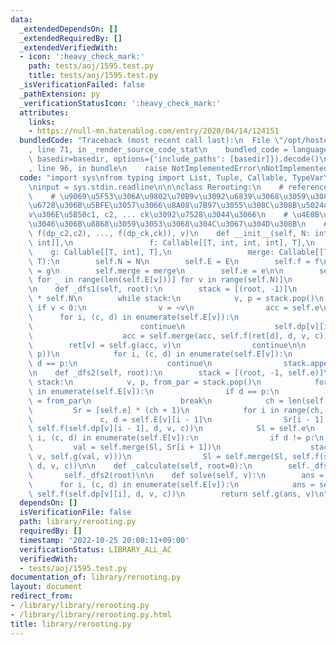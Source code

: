 ```yaml
---
data:
  _extendedDependsOn: []
  _extendedRequiredBy: []
  _extendedVerifiedWith:
  - icon: ':heavy_check_mark:'
    path: tests/aoj/1595.test.py
    title: tests/aoj/1595.test.py
  _isVerificationFailed: false
  _pathExtension: py
  _verificationStatusIcon: ':heavy_check_mark:'
  attributes:
    links:
    - https://null-mn.hatenablog.com/entry/2020/04/14/124151
  bundledCode: "Traceback (most recent call last):\n  File \"/opt/hostedtoolcache/PyPy/3.7.13/x64/site-packages/onlinejudge_verify/documentation/build.py\"\
    , line 71, in _render_source_code_stat\n    bundled_code = language.bundle(stat.path,\
    \ basedir=basedir, options={'include_paths': [basedir]}).decode()\n  File \"/opt/hostedtoolcache/PyPy/3.7.13/x64/site-packages/onlinejudge_verify/languages/python.py\"\
    , line 96, in bundle\n    raise NotImplementedError\nNotImplementedError\n"
  code: "import sys\nfrom typing import List, Tuple, Callable, TypeVar\n\nT = TypeVar('T')\n\
    \ninput = sys.stdin.readline\n\n\nclass Rerooting:\n    # reference: https://null-mn.hatenablog.com/entry/2020/04/14/124151\n\
    \    # \u9069\u5F53\u306A\u9802\u70B9v\u3092\u6839\u3068\u3059\u308B\u90E8\u5206\
    \u6728\u306B\u5BFE\u3057\u3066\u8A08\u7B97\u3055\u308C\u308B\u5024dp_v\u304C\u3001\
    v\u306E\u5B50c1, c2, ... ck\u3092\u7528\u3044\u3066\n    # \u4E0B\u8A18\u306E\u3088\
    \u3046\u306B\u8868\u3059\u3053\u3068\u304C\u3067\u304D\u308B\n    # dp_v = g(merge(f(dp_c1,c1),\
    \ f(dp_c2,c2), ..., f(dp_ck,ck)), v)\n    def __init__(self, N: int, E: List[Tuple[int,\
    \ int]],\n                 f: Callable[[T, int, int, int], T],\n             \
    \    g: Callable[[T, int], T],\n                 merge: Callable[[T, T], T], e:\
    \ T):\n        self.N = N\n        self.E = E\n        self.f = f\n        self.g\
    \ = g\n        self.merge = merge\n        self.e = e\n\n        self.dp = [[self.e\
    \ for _ in range(len(self.E[v]))] for v in range(self.N)]\n        self._calculate()\n\
    \n    def _dfs1(self, root):\n        stack = [(root, -1)]\n        ret = [self.e]\
    \ * self.N\n        while stack:\n            v, p = stack.pop()\n           \
    \ if v < 0:\n                v = ~v\n                acc = self.e\n          \
    \      for i, (c, d) in enumerate(self.E[v]):\n                    if d == p:\n\
    \                        continue\n                    self.dp[v][i] = ret[d]\n\
    \                    acc = self.merge(acc, self.f(ret[d], d, v, c))\n        \
    \        ret[v] = self.g(acc, v)\n                continue\n\n            stack.append((~v,\
    \ p))\n            for i, (c, d) in enumerate(self.E[v]):\n                if\
    \ d == p:\n                    continue\n                stack.append((d, v))\n\
    \n    def _dfs2(self, root):\n        stack = [(root, -1, self.e)]\n        while\
    \ stack:\n            v, p, from_par = stack.pop()\n            for i, (c, d)\
    \ in enumerate(self.E[v]):\n                if d == p:\n                    self.dp[v][i]\
    \ = from_par\n                    break\n            ch = len(self.E[v])\n   \
    \         Sr = [self.e] * (ch + 1)\n            for i in range(ch, 0, -1):\n \
    \               c, d = self.E[v][i - 1]\n                Sr[i - 1] = self.merge(Sr[i],\
    \ self.f(self.dp[v][i - 1], d, v, c))\n            Sl = self.e\n            for\
    \ i, (c, d) in enumerate(self.E[v]):\n                if d != p:\n           \
    \         val = self.merge(Sl, Sr[i + 1])\n                    stack.append((d,\
    \ v, self.g(val, v)))\n                Sl = self.merge(Sl, self.f(self.dp[v][i],\
    \ d, v, c))\n\n    def _calculate(self, root=0):\n        self._dfs1(root)\n \
    \       self._dfs2(root)\n\n    def solve(self, v):\n        ans = self.e\n  \
    \      for i, (c, d) in enumerate(self.E[v]):\n            ans = self.merge(ans,\
    \ self.f(self.dp[v][i], d, v, c))\n        return self.g(ans, v)\n"
  dependsOn: []
  isVerificationFile: false
  path: library/rerooting.py
  requiredBy: []
  timestamp: '2022-10-25 20:08:11+09:00'
  verificationStatus: LIBRARY_ALL_AC
  verifiedWith:
  - tests/aoj/1595.test.py
documentation_of: library/rerooting.py
layout: document
redirect_from:
- /library/library/rerooting.py
- /library/library/rerooting.py.html
title: library/rerooting.py
---
```

